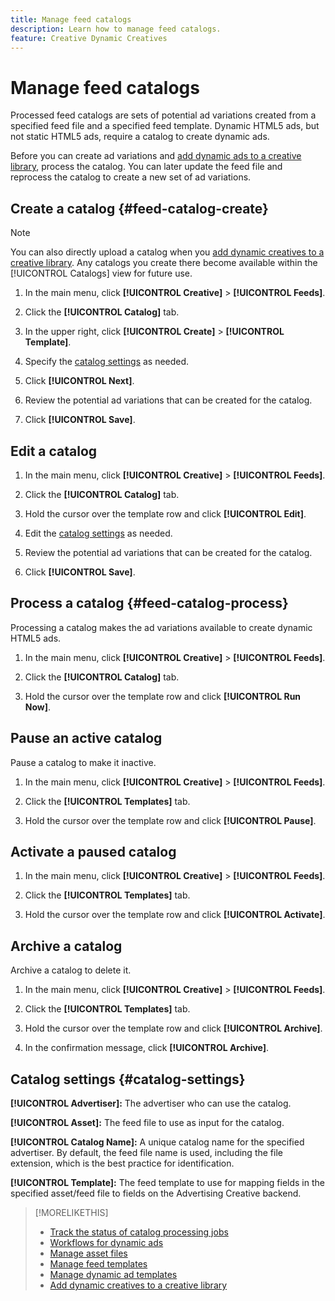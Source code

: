 ```yaml
---
title: Manage feed catalogs
description: Learn how to manage feed catalogs.
feature: Creative Dynamic Creatives
---
```

# Manage feed catalogs

Processed feed catalogs are sets of potential ad variations created from a specified feed file and a specified feed template. Dynamic HTML5 ads, but not static HTML5 ads, require a catalog to create dynamic ads.

Before you can create ad variations and [add dynamic ads to a creative library](/help/creative/creative-libraries/creative-add-dynamic.md), process the catalog. You can later update the feed file and reprocess the catalog to create a new set of ad variations.<!-- I should list somewhere what happens when you add, update, or remove: I don't think we rewrite existing ads in the creative library, but only add to them. -->

## Create a catalog {#feed-catalog-create}

>[!NOTE]
>
>You can also directly upload a catalog when you [add dynamic creatives to a creative library](/help/creative/creative-libraries/creative-add-dynamic.md). Any catalogs you create there become available within the [!UICONTROL Catalogs] view for future use.

1. In the main menu, click **[!UICONTROL Creative]** > **[!UICONTROL Feeds]**.

1. Click the **[!UICONTROL Catalog]** tab.

1. In the upper right, click  **[!UICONTROL Create]** >  **[!UICONTROL Template]**.

1. Specify the [catalog settings](#catalog-settings) as needed.

1. Click **[!UICONTROL Next]**.

1. Review the potential ad variations that can be created for the catalog.

1. Click **[!UICONTROL Save]**.

## Edit a catalog

1. In the main menu, click **[!UICONTROL Creative]** > **[!UICONTROL Feeds]**.

1. Click the **[!UICONTROL Catalog]** tab.

1. Hold the cursor over the template row and click **[!UICONTROL Edit]**.

1. Edit the [catalog settings](#catalog-settings) as needed.

1. Review the potential ad variations that can be created for the catalog.

1. Click **[!UICONTROL Save]**.

## Process a catalog {#feed-catalog-process}

Processing a catalog makes the ad variations available to create dynamic HTML5 ads.

1. In the main menu, click **[!UICONTROL Creative]** > **[!UICONTROL Feeds]**.

1. Click the **[!UICONTROL Catalog]** tab.

1. Hold the cursor over the template row and click **[!UICONTROL Run Now]**.

## Pause an active catalog

Pause a catalog to make it inactive.<!-- Can you Activate it again? -->

1. In the main menu, click **[!UICONTROL Creative]** > **[!UICONTROL Feeds]**.

1. Click the **[!UICONTROL Templates]** tab.

1. Hold the cursor over the template row and click **[!UICONTROL Pause]**.

<!-- Verify if this is available:  1. In the confirmation message, click **[!UICONTROL Pause]**. -->

## Activate a paused catalog

<!-- Verify if this is available. -->

1. In the main menu, click **[!UICONTROL Creative]** > **[!UICONTROL Feeds]**.

1. Click the **[!UICONTROL Templates]** tab.

1. Hold the cursor over the template row and click **[!UICONTROL Activate]**.

## Archive a catalog

Archive a catalog to delete it.

1. In the main menu, click **[!UICONTROL Creative]** > **[!UICONTROL Feeds]**.

1. Click the **[!UICONTROL Templates]** tab.

1. Hold the cursor over the template row and click **[!UICONTROL Archive]**.

1. In the confirmation message, click **[!UICONTROL Archive]**.

## Catalog settings {#catalog-settings}

**[!UICONTROL Advertiser]:** The advertiser who can use the catalog.

**[!UICONTROL Asset]:** The feed file to use as input for the catalog.

**[!UICONTROL Catalog Name]:** A unique catalog name for the specified advertiser. By default, the feed file name is used, including the file extension, which is the best practice for identification.<!-- must it have a file extension? -->

**[!UICONTROL Template]:** The feed template to use for mapping fields in the specified asset/feed file to fields on the Advertising Creative backend.

>[!MORELIKETHIS]
>
>* [Track the status of catalog processing jobs](/help/creative/feeds/job-status-track.md)
>* [Workflows for dynamic ads](/help/creative/introduction/workflow-dynamic-ads.md)
>* [Manage asset files](/help/creative/feeds/asset-manage.md)
>* [Manage feed templates](/help/creative/feeds/feed-template-manage.md)
>* [Manage dynamic ad templates](/help/creative/ad-templates/ad-template-manage.md)
>* [Add dynamic creatives to a creative library](/help/creative/creative-libraries/creative-add-dynamic.md)
